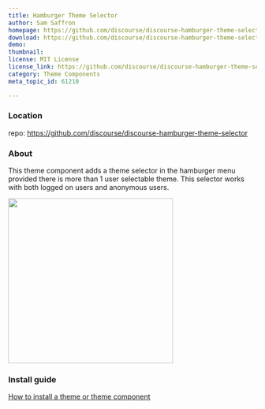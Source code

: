 ```yaml
---
title: Hamburger Theme Selector
author: Sam Saffron
homepage: https://github.com/discourse/discourse-hamburger-theme-selector
download: https://github.com/discourse/discourse-hamburger-theme-selector
demo: 
thumbnail: 
license: MIT License
license_link: https://github.com/discourse/discourse-hamburger-theme-selector/blob/master/LICENSE
category: Theme Components
meta_topic_id: 61210

---
```

### Location

repo: https://github.com/discourse/discourse-hamburger-theme-selector

### About

This theme component adds a theme selector in the hamburger menu provided there is more than 1 user selectable theme. This selector works with both logged on users and anonymous users. 

<img src="//assets-meta-cdck-prod-meta.s3.dualstack.us-west-1.amazonaws.com/original/3X/1/6/16ada34132c54804afa4a728b711bda1bffe8c25.png" width="334" height="335">


### Install guide

[How to install a theme or theme component](https://meta.discourse.org/t/how-do-i-install-a-theme-or-theme-component/63682)